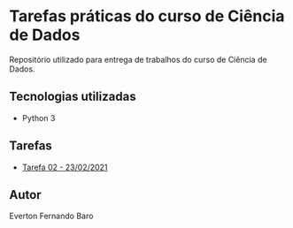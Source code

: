 # Tarefas práticas do curso de Ciência de Dados

Repositório utilizado para entrega de trabalhos do curso de Ciência de Dados.

## Tecnologias utilizadas

- Python 3

## Tarefas

- [Tarefa 02 - 23/02/2021]()

## Autor

Everton Fernando Baro
